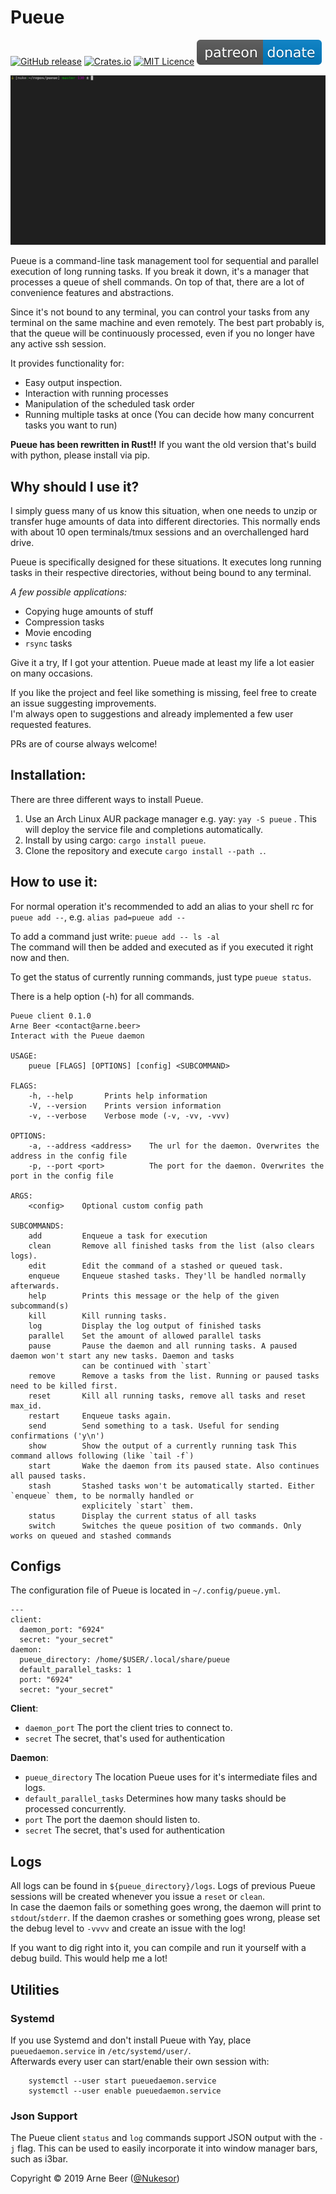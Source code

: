 # Pueue

[![GitHub release](https://img.shields.io/github/tag/nukesor/pueue.svg)](https://github.com/nukesor/pueue/releases/latest)
[![Crates.io](https://img.shields.io/crates/v/pueue)](https://crates.io/crates/pueue)
[![MIT Licence](https://img.shields.io/pypi/l/pueue.svg)](https://github.com/Nukesor/pueue/blob/master/LICENSE)
[![Patreon](https://github.com/Nukesor/images/blob/master/patreon-donate-blue.svg)](https://www.patreon.com/nukesor)


![Pueue](https://raw.githubusercontent.com/Nukesor/images/master/pueue.gif)

Pueue is a command-line task management tool for sequential and parallel execution of long running tasks.
If you break it down, it's a manager that processes a queue of shell commands.
On top of that, there are a lot of convenience features and abstractions.

Since it's not bound to any terminal, you can control your tasks from any terminal on the same machine and even remotely.
The best part probably is, that the queue will be continuously processed, even if you no longer have any active ssh session.

It provides functionality for:
- Easy output inspection.
- Interaction with running processes
- Manipulation of the scheduled task order
- Running multiple tasks at once (You can decide how many concurrent tasks you want to run)

**Pueue has been rewritten in Rust!!** If you want the old version that's build with python, please install via pip.

## Why should I use it?

I simply guess many of us know this situation, when one needs to unzip or transfer huge amounts of data into different directories.
This normally ends with about 10 open terminals/tmux sessions and an overchallenged hard drive.

Pueue is specifically designed for these situations. It executes long running tasks in their respective directories, without being bound to any terminal.  

*A few possible applications:*
- Copying huge amounts of stuff
- Compression tasks
- Movie encoding
- `rsync` tasks

Give it a try, If I got your attention.
Pueue made at least my life a lot easier on many occasions.

If you like the project and feel like something is missing, feel free to create an issue suggesting improvements.  
I'm always open to suggestions and already implemented a few user requested features.

PRs are of course always welcome!

## Installation:

There are three different ways to install Pueue.

1. Use an Arch Linux AUR package manager e.g. yay: `yay -S pueue` . This will deploy the service file and completions automatically.
2. Install by using cargo: `cargo install pueue`.
3. Clone the repository and execute `cargo install --path .`.

## How to use it:

For normal operation it's recommended to add an alias to your shell rc for `pueue add --`, e.g. `alias pad=pueue add --`

To add a command just write: `pueue add -- ls -al`  
The command will then be added and executed as if you executed it right now and then.

To get the status of currently running commands, just type `pueue status`.

There is a help option (-h) for all commands.
```
Pueue client 0.1.0
Arne Beer <contact@arne.beer>
Interact with the Pueue daemon

USAGE:
    pueue [FLAGS] [OPTIONS] [config] <SUBCOMMAND>

FLAGS:
    -h, --help       Prints help information
    -V, --version    Prints version information
    -v, --verbose    Verbose mode (-v, -vv, -vvv)

OPTIONS:
    -a, --address <address>    The url for the daemon. Overwrites the address in the config file
    -p, --port <port>          The port for the daemon. Overwrites the port in the config file

ARGS:
    <config>    Optional custom config path

SUBCOMMANDS:
    add         Enqueue a task for execution
    clean       Remove all finished tasks from the list (also clears logs).
    edit        Edit the command of a stashed or queued task.
    enqueue     Enqueue stashed tasks. They'll be handled normally afterwards.
    help        Prints this message or the help of the given subcommand(s)
    kill        Kill running tasks.
    log         Display the log output of finished tasks
    parallel    Set the amount of allowed parallel tasks
    pause       Pause the daemon and all running tasks. A paused daemon won't start any new tasks. Daemon and tasks
                can be continued with `start`
    remove      Remove a tasks from the list. Running or paused tasks need to be killed first.
    reset       Kill all running tasks, remove all tasks and reset max_id.
    restart     Enqueue tasks again.
    send        Send something to a task. Useful for sending confirmations ('y\n')
    show        Show the output of a currently running task This command allows following (like `tail -f`)
    start       Wake the daemon from its paused state. Also continues all paused tasks.
    stash       Stashed tasks won't be automatically started. Either `enqueue` them, to be normally handled or
                explicitely `start` them.
    status      Display the current status of all tasks
    switch      Switches the queue position of two commands. Only works on queued and stashed commands
```

## Configs

The configuration file of Pueue is located in `~/.config/pueue.yml`.

```
---
client:
  daemon_port: "6924"
  secret: "your_secret"
daemon:
  pueue_directory: /home/$USER/.local/share/pueue
  default_parallel_tasks: 1
  port: "6924"
  secret: "your_secret"
```
**Client**: 
- `daemon_port` The port the client tries to connect to.  
- `secret` The secret, that's used for authentication

**Daemon**: 
- `pueue_directory` The location Pueue uses for it's intermediate files and logs.
- `default_parallel_tasks` Determines how many tasks should be processed concurrently.  
- `port` The port the daemon should listen to.  
- `secret` The secret, that's used for authentication


## Logs 

All logs can be found in `${pueue_directory}/logs`.
Logs of previous Pueue sessions will be created whenever you issue a `reset` or `clean`.  
In case the daemon fails or something goes wrong, the daemon will print to `stdout`/`stderr`.
If the daemon crashes or something goes wrong, please set the debug level to `-vvvv` and create an issue with the log!

If you want to dig right into it, you can compile and run it yourself with a debug build.
This would help me a lot!


## Utilities

### Systemd
If you use Systemd and don't install Pueue with Yay, place `pueuedaemon.service` in `/etc/systemd/user/`.  
Afterwards every user can start/enable their own session with:  

        systemctl --user start pueuedaemon.service
        systemctl --user enable pueuedaemon.service

### Json Support

The Pueue client `status` and `log` commands support JSON output with the `-j` flag.
This can be used to easily incorporate it into window manager bars, such as i3bar.


Copyright &copy; 2019 Arne Beer ([@Nukesor](https://github.com/Nukesor))
